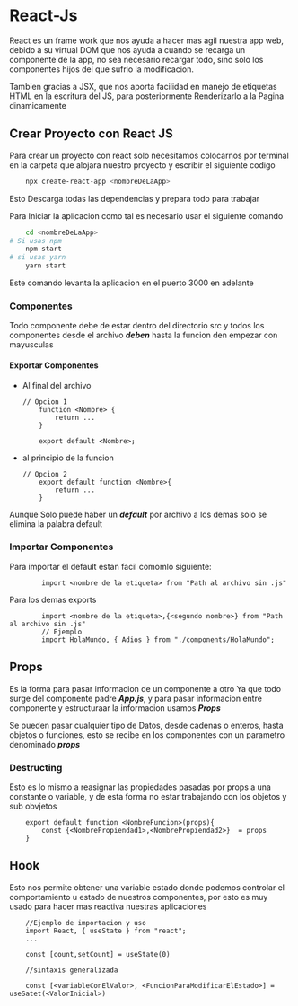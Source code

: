 # React-Js

React es un frame work que nos ayuda a hacer mas agil nuestra app web, debido a su virtual DOM que nos ayuda a cuando se recarga un componente de la app, no sea necesario recargar todo, sino solo los componentes hijos del que sufrio la modificacion.

Tambien gracias a JSX, que nos aporta facilidad en manejo de etiquetas HTML en la escritura del JS, para posteriormente Renderizarlo a la Pagina dinamicamente

## Crear Proyecto con React JS ##
Para crear un proyecto con react solo necesitamos colocarnos por terminal en la carpeta que alojara nuestro proyecto y escribir el siguiente codigo
```Bash
    npx create-react-app <nombreDeLaApp>
```
Esto Descarga todas las dependencias y prepara todo para trabajar

Para Iniciar la aplicacion como tal es necesario usar el siguiente comando
```Bash 
    cd <nombreDeLaApp>
# Si usas npm
    npm start
# si usas yarn 
    yarn start
```
Este comando levanta la aplicacion en el puerto 3000 en adelante

### Componentes
Todo componente debe de estar dentro del directorio src y todos los componentes desde el archivo ***deben*** hasta la funcion den empezar con mayusculas

#### Exportar Componentes

+ Al final del archivo
    ```JS
    // Opcion 1
        function <Nombre> {
            return ...
        }

        export default <Nombre>;
    ```
+ al principio de la funcion
    ```JS
    // Opcion 2
        export default function <Nombre>{
            return ...
        }
    ```
Aunque Solo puede haber un ***default*** por archivo a los demas solo se elimina la palabra default

### Importar Componentes
Para importar el default estan facil comomlo siguiente:
```JS
        import <nombre de la etiqueta> from "Path al archivo sin .js"
```
Para los demas exports
```JS
        import <nombre de la etiqueta>,{<segundo nombre>} from "Path al archivo sin .js"
        // Ejemplo
        import HolaMundo, { Adios } from "./components/HolaMundo";
```

## Props
Es la forma para pasar informacion de un componente a otro
Ya que todo surge del componente padre ***App.js***, y para pasar informacion entre componente y estructuraar la informacion usamos ***Props***

Se pueden pasar cualquier tipo de Datos, desde cadenas o enteros, hasta objetos o funciones, esto se recibe en los componentes con un parametro denominado ***props***

### Destructing
Esto es lo mismo a reasignar las propiedades pasadas por props a una constante o variable, y de esta forma no estar trabajando con los objetos y sub obvjetos
```JS
    export default function <NombreFuncion>(props){
        const {<NombrePropiendad1>,<NombrePropiendad2>}  = props
    }
```

## Hook
Esto nos permite obtener una variable estado donde podemos controlar el comportamiento u estado de nuestros componentes, por esto es muy usado para hacer mas reactiva nuestras aplicaciones
```JS
    //Ejemplo de importacion y uso
    import React, { useState } from "react";
    ...

    const [count,setCount] = useState(0)

    //sintaxis generalizada

    const [<variableConElValor>, <FuncionParaModificarElEstado>] = useSatet(<ValorInicial>)

```
